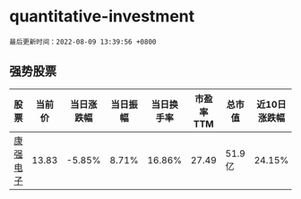# quantitative-investment

`最后更新时间：2022-08-09 13:39:56 +0800`

## 强势股票

|股票|当前价|当日涨跌幅|当日振幅|当日换手率|市盈率TTM|总市值|近10日涨跌幅|
|----|----|----|----|----|----|----|----|
|[康强电子](https://xueqiu.com/S/SZ002119)|13.83|-5.85%|8.71%|16.86%|27.49|51.9亿|24.15%|
